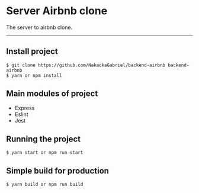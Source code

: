 # Server Airbnb clone

The server to airbnb clone.

---

## Install project

    $ git clone https://github.com/NakaokaGabriel/backend-airbnb backend-airbnb
    $ yarn or npm install

## Main modules of project

- Express
- Eslint
- Jest

## Running the project

    $ yarn start or npm run start

## Simple build for production

    $ yarn build or npm run build